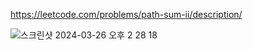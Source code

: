 https://leetcode.com/problems/path-sum-ii/description/

![스크린샷 2024-03-26 오후 2 28 18](https://github.com/ai-kmu/etc/assets/55877726/40670585-7327-453d-baaf-29701b0ae5cb)
